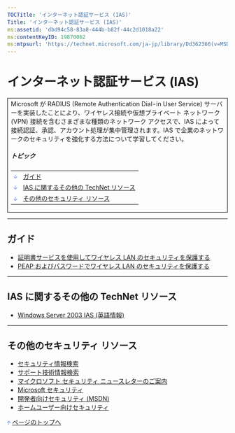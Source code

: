 ```yaml
---
TOCTitle: 'インターネット認証サービス (IAS)'
Title: 'インターネット認証サービス (IAS)'
ms:assetid: 'dbd94c58-83a8-444b-b82f-44c2d1018a22'
ms:contentKeyID: 19870062
ms:mtpsurl: 'https://technet.microsoft.com/ja-jp/library/Dd362366(v=MSDN.10)'
---
```


インターネット認証サービス (IAS)
================================

<table border="0" cellpadding="0" cellspacing="0">
<tbody>
<tr>
<td style="border:1px solid black;" colspan="5">
Microsoft が RADIUS (Remote Authentication Dial-in User Service) サーバーを実装したことにより、ワイヤレス接続や仮想プライベート ネットワーク (VPN) 接続を含むさまざまな種類のネットワーク アクセスで、IAS によって接続認証、承認、アカウント処理が集中管理されます。IAS で企業のネットワークのセキュリティを強化する方法について学習してください。
  
##### トピック
  
|                                                                                                                                                                         |                                               |  
|-------------------------------------------------------------------------------------------------------------------------------------------------------------------------|-----------------------------------------------|  
| [<img src="images/dd362366.arrow_px_down(ja-jp,TechNet.10).gif" alt="ガイド" width="7" height="9" />](#eaa)                                | [ガイド](#eaa)                                |  
| [<img src="images/dd362366.arrow_px_down(ja-jp,TechNet.10).gif" alt="IAS に関するその他の TechNet リソース" width="7" height="9" />](#ehb) | [IAS に関するその他の TechNet リソース](#ehb) |  
| [<img src="images/dd362366.arrow_px_down(ja-jp,TechNet.10).gif" alt="その他のセキュリティ リソース" width="7" height="9" />](#emb)         | [その他のセキュリティ リソース](#emb)         |

</td>
</tr>
</tbody>
</table>
 

------------------------------------------------------------------------

ガイド
------

-   [証明書サービスを使用してワイヤレス LAN のセキュリティを保護する](http://www.microsoft.com/japan/technet/security/prodtech/windowsserver2003/pkiwire/swlan.mspx)
-   [PEAP およびパスワードでワイヤレス LAN のセキュリティを保護する](http://www.microsoft.com/japan/technet/security/topics/cryptographyetc/peap_0.mspx)

------------------------------------------------------------------------

IAS に関するその他の TechNet リソース
-------------------------------------

-   [Windows Server 2003 IAS (英語情報)](http://www.microsoft.com/technet/prodtechnol/windowsserver2003/technologies/ias.mspx)

------------------------------------------------------------------------

その他のセキュリティ リソース
-----------------------------

-   [セキュリティ情報検索](http://www.microsoft.com/japan/technet/security/current.aspx)
-   [サポート技術情報検索](http://support.microsoft.com/search/)
-   [マイクロソフト セキュリティ ニュースレターのご案内](http://www.microsoft.com/japan/technet/security/secnews/default.mspx)
-   [Microsoft セキュリティ](http://www.microsoft.com/japan/security/)
-   [開発者向けセキュリティ (MSDN)](http://www.microsoft.com/japan/msdn/security/)
-   [ホームユーザー向けセキュリティ](http://www.microsoft.com/japan/athome/security/default.mspx)

[<img src="images/dd362366.arrow_px_up(ja-jp,TechNet.10).gif" alt="ページのトップへ" width="7" height="9" />](#top) [ページのトップへ](#top)
